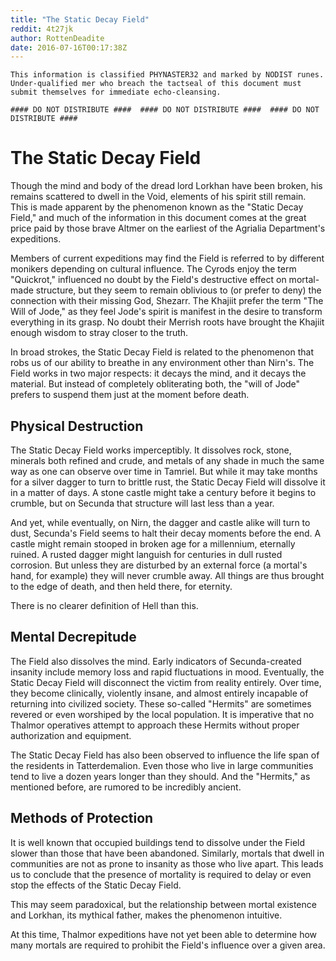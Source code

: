 ```yaml
---
title: "The Static Decay Field"
reddit: 4t27jk
author: RottenDeadite
date: 2016-07-16T00:17:38Z
---
```


    This information is classified PHYNASTER32 and marked by NODIST runes.
    Under-qualified mer who breach the tactseal of this document must submit themselves for immediate echo-cleansing.

    #### DO NOT DISTRIBUTE ####  #### DO NOT DISTRIBUTE ####  #### DO NOT DISTRIBUTE ####

# The Static Decay Field

Though the mind and body of the dread lord Lorkhan have been broken, his remains scattered to dwell in the Void, elements of his spirit still remain.  This is made apparent by the phenomenon known as the "Static Decay Field," and much of the information in this document comes at the great price paid by those brave Altmer on the earliest of the Agrialia Department's expeditions.

Members of current expeditions may find the Field is referred to by different monikers depending on cultural influence.  The Cyrods enjoy the term "Quickrot," influenced no doubt by the Field's destructive effect on mortal-made structure, but they seem to remain oblivious to (or prefer to deny) the connection with their missing God, Shezarr.  The Khajiit prefer the term "The Will of Jode," as they feel Jode's spirit is manifest in the desire to transform everything in its grasp.  No doubt their Merrish roots have brought the Khajiit enough wisdom to stray closer to the truth.

In broad strokes, the Static Decay Field is related to the phenomenon that robs us of our ability to breathe in any environment other than Nirn's.  The Field works in two major respects: it decays the mind, and it decays the material.  But instead of completely obliterating both, the "will of Jode" prefers to suspend them just at the moment before death.

## Physical Destruction

The Static Decay Field works imperceptibly.  It dissolves rock, stone, minerals both refined and crude, and metals of any shade in much the same way as one can observe over time in Tamriel.  But while it may take months for a silver dagger to turn to brittle rust, the Static Decay Field will dissolve it in a matter of days.  A stone castle might take a century before it begins to crumble, but on Secunda that structure will last less than a year.

And yet, while eventually, on Nirn, the dagger and castle alike will turn to dust, Secunda's Field seems to halt their decay moments before the end.  A castle might remain stooped in broken age for a millennium, eternally ruined.  A rusted dagger might languish for centuries in dull rusted corrosion.  But unless they are disturbed by an external force (a mortal's hand, for example) they will never crumble away. All things are thus brought to the edge of death, and then held there, for eternity.

There is no clearer definition of Hell than this.

## Mental Decrepitude

The Field also dissolves the mind.  Early indicators of Secunda-created insanity include memory loss and rapid fluctuations in mood.  Eventually, the Static Decay Field will disconnect the victim from reality entirely.  Over time, they become clinically, violently insane, and almost entirely incapable of returning into civilized society.  These so-called "Hermits" are sometimes revered or even worshiped by the local population.  It is imperative that no Thalmor operatives attempt to approach these Hermits without proper authorization and equipment.

The Static Decay Field has also been observed to influence the life span of the residents in Tatterdemalion.  Even those who live in large communities tend to live a dozen years longer than they should.  And the "Hermits," as mentioned before, are rumored to be incredibly ancient.

## Methods of Protection

It is well known that occupied buildings tend to dissolve under the Field slower than those that have been abandoned.  Similarly, mortals that dwell in communities are not as prone to insanity as those who live apart.  This leads us to conclude that the presence of mortality is required to delay or even stop the effects of the Static Decay Field.

This may seem paradoxical, but the relationship between mortal existence and Lorkhan, its mythical father, makes the phenomenon intuitive.

At this time, Thalmor expeditions have not yet been able to determine how many mortals are required to prohibit the Field's influence over a given area.
